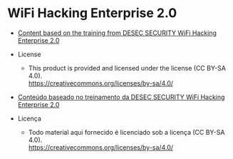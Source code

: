 # WiFi Hacking Enterprise 2.0
- [Content based on the training from DESEC SECURITY WiFi Hacking Enterprise 2.0](https://desecsecurity.com/curso/wifi-hacking-enterprise)
- License
   - This product is provided and licensed under the license (CC BY-SA 4.0).\
<https://creativecommons.org/licenses/by-sa/4.0/>

- [Conteúdo baseado no treinamento da DESEC SECURITY WiFi Hacking Enterprise 2.0](https://desecsecurity.com/curso/wifi-hacking-enterprise)
- Licença
   - Todo material aqui fornecido é licenciado sob a licença (CC BY-SA 4.0).\
<https://creativecommons.org/licenses/by-sa/4.0/>